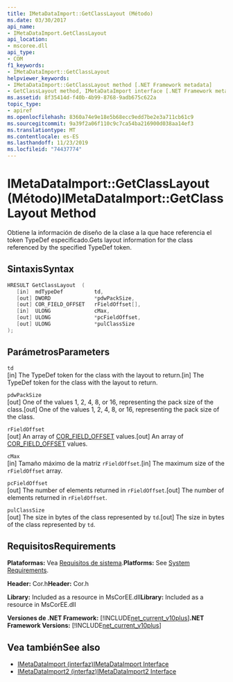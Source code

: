 ```yaml
---
title: IMetaDataImport::GetClassLayout (Método)
ms.date: 03/30/2017
api_name:
- IMetaDataImport.GetClassLayout
api_location:
- mscoree.dll
api_type:
- COM
f1_keywords:
- IMetaDataImport::GetClassLayout
helpviewer_keywords:
- IMetaDataImport::GetClassLayout method [.NET Framework metadata]
- GetClassLayout method, IMetaDataImport interface [.NET Framework metadata]
ms.assetid: 8f35414d-f40b-4b99-8768-9adb675c622a
topic_type:
- apiref
ms.openlocfilehash: 8360a74e9e18e5b68ecc9edd7be2e3a711cb61c9
ms.sourcegitcommit: 9a39f2a06f110c9c7ca54ba216900d038aa14ef3
ms.translationtype: MT
ms.contentlocale: es-ES
ms.lasthandoff: 11/23/2019
ms.locfileid: "74437774"
---
```

# <a name="imetadataimportgetclasslayout-method"></a><span data-ttu-id="3f6c5-102">IMetaDataImport::GetClassLayout (Método)</span><span class="sxs-lookup"><span data-stu-id="3f6c5-102">IMetaDataImport::GetClassLayout Method</span></span>
<span data-ttu-id="3f6c5-103">Obtiene la información de diseño de la clase a la que hace referencia el token TypeDef especificado.</span><span class="sxs-lookup"><span data-stu-id="3f6c5-103">Gets layout information for the class referenced by the specified TypeDef token.</span></span>  
  
## <a name="syntax"></a><span data-ttu-id="3f6c5-104">Sintaxis</span><span class="sxs-lookup"><span data-stu-id="3f6c5-104">Syntax</span></span>  
  
```cpp  
HRESULT GetClassLayout  (   
   [in]  mdTypeDef          td,   
   [out] DWORD              *pdwPackSize,  
   [out] COR_FIELD_OFFSET   rFieldOffset[],  
   [in]  ULONG              cMax,  
   [out] ULONG              *pcFieldOffset,  
   [out] ULONG              *pulClassSize  
);  
```  
  
## <a name="parameters"></a><span data-ttu-id="3f6c5-105">Parámetros</span><span class="sxs-lookup"><span data-stu-id="3f6c5-105">Parameters</span></span>  
 `td`  
 <span data-ttu-id="3f6c5-106">[in] The TypeDef token for the class with the layout to return.</span><span class="sxs-lookup"><span data-stu-id="3f6c5-106">[in] The TypeDef token for the class with the layout to return.</span></span>  
  
 `pdwPackSize`  
 <span data-ttu-id="3f6c5-107">[out] One of the values 1, 2, 4, 8, or 16, representing the pack size of the class.</span><span class="sxs-lookup"><span data-stu-id="3f6c5-107">[out] One of the values 1, 2, 4, 8, or 16, representing the pack size of the class.</span></span>  
  
 `rFieldOffset`  
 <span data-ttu-id="3f6c5-108">[out] An array of [COR_FIELD_OFFSET](../../../../docs/framework/unmanaged-api/metadata/cor-field-offset-structure.md) values.</span><span class="sxs-lookup"><span data-stu-id="3f6c5-108">[out] An array of [COR_FIELD_OFFSET](../../../../docs/framework/unmanaged-api/metadata/cor-field-offset-structure.md) values.</span></span>  
  
 `cMax`  
 <span data-ttu-id="3f6c5-109">[in] Tamaño máximo de la matriz `rFieldOffset`.</span><span class="sxs-lookup"><span data-stu-id="3f6c5-109">[in] The maximum size of the `rFieldOffset` array.</span></span>  
  
 `pcFieldOffset`  
 <span data-ttu-id="3f6c5-110">[out] The number of elements returned in `rFieldOffset`.</span><span class="sxs-lookup"><span data-stu-id="3f6c5-110">[out] The number of elements returned in `rFieldOffset`.</span></span>  
  
 `pulClassSize`  
 <span data-ttu-id="3f6c5-111">[out] The size in bytes of the class represented by `td`.</span><span class="sxs-lookup"><span data-stu-id="3f6c5-111">[out] The size in bytes of the class represented by `td`.</span></span>  
  
## <a name="requirements"></a><span data-ttu-id="3f6c5-112">Requisitos</span><span class="sxs-lookup"><span data-stu-id="3f6c5-112">Requirements</span></span>  
 <span data-ttu-id="3f6c5-113">**Plataformas:** Vea [Requisitos de sistema](../../../../docs/framework/get-started/system-requirements.md).</span><span class="sxs-lookup"><span data-stu-id="3f6c5-113">**Platforms:** See [System Requirements](../../../../docs/framework/get-started/system-requirements.md).</span></span>  
  
 <span data-ttu-id="3f6c5-114">**Header:** Cor.h</span><span class="sxs-lookup"><span data-stu-id="3f6c5-114">**Header:** Cor.h</span></span>  
  
 <span data-ttu-id="3f6c5-115">**Library:** Included as a resource in MsCorEE.dll</span><span class="sxs-lookup"><span data-stu-id="3f6c5-115">**Library:** Included as a resource in MsCorEE.dll</span></span>  
  
 <span data-ttu-id="3f6c5-116">**Versiones de .NET Framework:** [!INCLUDE[net_current_v10plus](../../../../includes/net-current-v10plus-md.md)]</span><span class="sxs-lookup"><span data-stu-id="3f6c5-116">**.NET Framework Versions:** [!INCLUDE[net_current_v10plus](../../../../includes/net-current-v10plus-md.md)]</span></span>  
  
## <a name="see-also"></a><span data-ttu-id="3f6c5-117">Vea también</span><span class="sxs-lookup"><span data-stu-id="3f6c5-117">See also</span></span>

- [<span data-ttu-id="3f6c5-118">IMetaDataImport (interfaz)</span><span class="sxs-lookup"><span data-stu-id="3f6c5-118">IMetaDataImport Interface</span></span>](../../../../docs/framework/unmanaged-api/metadata/imetadataimport-interface.md)
- [<span data-ttu-id="3f6c5-119">IMetaDataImport2 (interfaz)</span><span class="sxs-lookup"><span data-stu-id="3f6c5-119">IMetaDataImport2 Interface</span></span>](../../../../docs/framework/unmanaged-api/metadata/imetadataimport2-interface.md)
